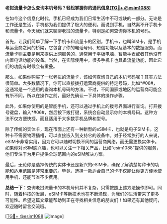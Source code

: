 **老挝流量卡怎么查询本机号码？轻松掌握你的通讯信息[[TG💪+ @esim1088](https://t.me/s/esim1088)]**

在如今这个信息化时代，手机已经成为我们日常生活中不可或缺的一部分。无论是工作还是生活，手机都为我们提供了极大的便利。而说到手机，自然离不开手机卡和流量卡。今天我们就来聊聊老挝的流量卡，特别是如何查询你本机的号码。

首先，让我们简单了解一下手机卡和流量卡的区别。手机卡，也叫SIM卡，是手机与运营商之间的桥梁，它包含了你的电话号码、短信功能以及基本的数据服务。而流量卡则主要是用来提供上网服务的，通常用于平板电脑、智能手表或者其他没有内置电话功能的设备。当然，在实际使用中，很多手机卡也具备流量功能，因此它们的功能有时候会有重叠。

那么，如果你购买了一张老挝的流量卡，该如何查询自己的本机号码呢？其实方法很简单。大多数情况下，你可以直接拨打运营商提供的特定号码，比如*#06#，这通常是一个通用的查询本机号码的方法。不过，不同国家或地区的运营商可能会有所不同，所以在操作之前，最好先确认一下具体的操作步骤。

此外，如果你使用的是智能手机，还可以通过手机上的拨号界面进行查询。打开拨号键盘，输入*#06#，然后按下拨打键，系统会自动显示你的本机号码。这种方法不仅方便快捷，而且适用于大多数手机品牌和型号。

除了传统的实体卡，现在市面上还有一种新型的eSIM卡，也就是电子SIM卡。这种卡不需要物理插槽，可以直接嵌入到支持它的设备中。对于经常旅行的人来说，eSIM卡非常实用，因为它可以随时切换不同的运营商网络，而无需更换实体卡。如果你对eSIM感兴趣，也可以关注一下相关产品，比如“esim1088”提供的服务，他们专注于为用户提供全球范围内的eSIM解决方案。

最后，无论你是选择传统的实体卡还是新兴的eSIM卡，确保了解清楚每种卡的功能和适用范围是非常重要的。毕竟，选择一款适合自己的卡不仅能让你更方便地使用手机，还能节省不少费用。

**总结一下**：查询老挝流量卡的本机号码并不复杂，只需按照上述方法操作即可。同时，随着科技的发展，eSIM卡等新技术也在不断涌现，为我们的生活带来了更多可能性。希望这篇文章能帮助到正在寻找相关信息的朋友们！如果还有其他疑问，欢迎随时留言交流哦。

[[TG💪+ @esim1088](https://t.me/s/esim1088) ![Image](https://i.postimg.cc/4NQfJmqS/Snipaste-2025-05-13-00-14-12.png)]